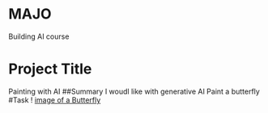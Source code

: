 # MAJO
Building AI course
# Project Title
Painting with AI
##Summary
I woudl like with generative AI Paint a butterfly
#Task
! [image of a Butterfly](/butterfly_imge.jpg)
